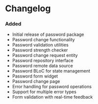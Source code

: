 # Changelog


### Added
- Initial release of password package
- Password change functionality
- Password validation utilities
- Password strength checker
- Password change request entity
- Password repository interface
- Password remote data source
- Password BLoC for state management
- Password form widget
- Password change page
- Error handling for password operations
- Support for multiple error types
- Form validation with real-time feedback 